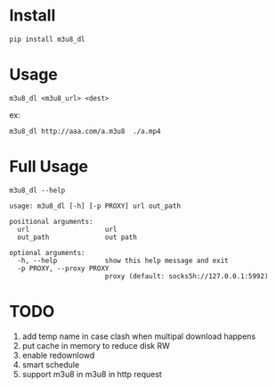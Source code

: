 # Install
```
pip install m3u8_dl
```

# Usage 
```
m3u8_dl <m3u8_url> <dest>

```

ex:
```
m3u8_dl http://aaa.com/a.m3u8  ./a.mp4
```

# Full Usage 
```
m3u8_dl --help

usage: m3u8_dl [-h] [-p PROXY] url out_path

positional arguments:
  url                   url
  out_path              out path

optional arguments:
  -h, --help            show this help message and exit
  -p PROXY, --proxy PROXY
                        proxy (default: socks5h://127.0.0.1:5992)
```


# TODO
1. add temp name in case clash when multipal download happens
2. put cache in memory to reduce disk RW
3. enable redownlowd
4. smart schedule
5. support m3u8 in m3u8 in http request
